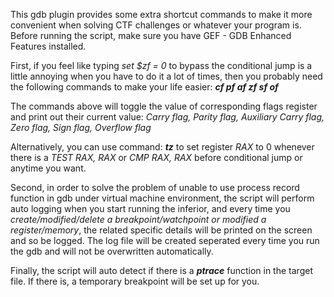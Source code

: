This gdb plugin provides some extra shortcut commands to make it more convenient when solving CTF challenges or whatever your program is.
Before running the script, make sure you have GEF - GDB Enhanced Features installed. 

First, if you feel like typing *set $zf = 0* to bypass the conditional jump is a little annoying when you have to do it a lot of times,
then you probably need the following commands to make your life easier:
***cf
pf
af
zf
sf
of***

The commands above will toggle the value of corresponding flags register and print out their current value:
*Carry flag,
Parity flag,
Auxiliary Carry flag,
Zero flag,
Sign flag,
Overflow flag*

Alternatively, you can use command:
***tz***
to set register *RAX* to 0 whenever there is a *TEST RAX, RAX* or *CMP RAX, RAX* before conditional jump or anytime you want.

Second, in order to solve the problem of unable to use process record function in gdb under virtual machine environment, the script will perform auto logging when you start running the inferior, and every time you *create/modified/delete a breakpoint/watchpoint or modified a register/memory*, the related specific details will be printed on the screen and so be logged. The log file will be created seperated every time you run the gdb and will not be overwritten automatically.

Finally, the script will auto detect if there is a ***ptrace*** function in the target file. If there is, a temporary breakpoint will be set up for you.
